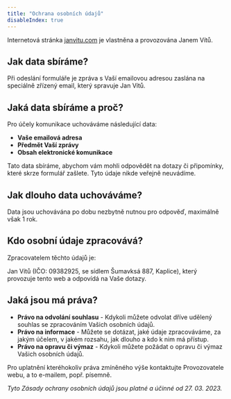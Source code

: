 ```yaml
---
title: "Ochrana osobních údajů"
disableIndex: true
---
```


Internetová stránka [janvitu.com](janvitu.com) je vlastněna a provozována Janem Vítů.

## Jak data sbíráme?

Při odeslání formuláře je zpráva s Vaší emailovou adresou zaslána na speciálně zřízený email, který spravuje Jan Vítů.

## Jaká data sbíráme a proč?

Pro účely komunikace uchováváme následující data:

- **Vaše emailová adresa**
- **Předmět Vaší zprávy**
- **Obsah elektronické komunikace**

Tato data sbíráme, abychom vám mohli odpovědět na dotazy či připomínky, které skrze formulář zašlete. Tyto údaje nikde veřejně neuvádíme.

## Jak dlouho data uchováváme?

Data jsou uchovávána po dobu nezbytně nutnou pro odpověď, maximálně však 1 rok.

## Kdo osobní údaje zpracovává?

Zpracovatelem těchto údajů je:

Jan Vítů (IČO: 09382925, se sídlem Šumavksá 887, Kaplice), který provozuje tento web a odpovídá na Vaše dotazy.

## Jaká jsou má práva?

- **Právo na odvolání souhlasu** - Kdykoli můžete odvolat dříve udělený souhlas se zpracováním Vašich osobních údajů.
- **Právo na informace** - Můžete se dotázat, jaké údaje zpracováváme, za jakým účelem, v jakém rozsahu, jak dlouho a kdo k nim má přístup.
- **Právo na opravu či výmaz** - Kdykoli můžete požádat o opravu či výmaz Vašich osobních údajů.

Pro uplatnění kteréhokoliv práva zmíněného výše kontaktujte Provozovatele webu, a to e-mailem, popř. písemně.

_Tyto Zásady ochrany osobních údajů jsou platné a účinné od 27. 03. 2023._
